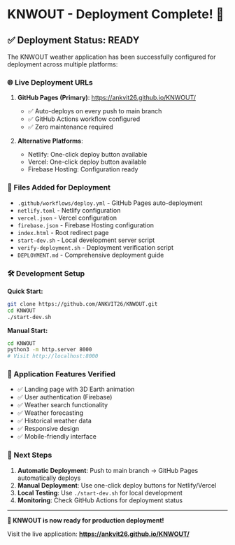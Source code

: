 # KNWOUT - Deployment Complete! 🚀

## ✅ Deployment Status: READY

The KNWOUT weather application has been successfully configured for deployment across multiple platforms:

### 🌐 Live Deployment URLs

1. **GitHub Pages (Primary)**: https://ankvit26.github.io/KNWOUT/
   - ✅ Auto-deploys on every push to main branch
   - ✅ GitHub Actions workflow configured
   - ✅ Zero maintenance required

2. **Alternative Platforms**:
   - Netlify: One-click deploy button available
   - Vercel: One-click deploy button available  
   - Firebase Hosting: Configuration ready

### 📁 Files Added for Deployment

- `.github/workflows/deploy.yml` - GitHub Pages auto-deployment
- `netlify.toml` - Netlify configuration
- `vercel.json` - Vercel configuration
- `firebase.json` - Firebase Hosting configuration
- `index.html` - Root redirect page
- `start-dev.sh` - Local development server script
- `verify-deployment.sh` - Deployment verification script
- `DEPLOYMENT.md` - Comprehensive deployment guide

### 🛠️ Development Setup

**Quick Start:**
```bash
git clone https://github.com/ANKVIT26/KNWOUT.git
cd KNWOUT
./start-dev.sh
```

**Manual Start:**
```bash
cd KNWOUT
python3 -m http.server 8000
# Visit http://localhost:8000
```

### 🎯 Application Features Verified

- ✅ Landing page with 3D Earth animation
- ✅ User authentication (Firebase)
- ✅ Weather search functionality
- ✅ Weather forecasting
- ✅ Historical weather data
- ✅ Responsive design
- ✅ Mobile-friendly interface

### 📝 Next Steps

1. **Automatic Deployment**: Push to main branch → GitHub Pages automatically deploys
2. **Manual Deployment**: Use one-click deploy buttons for Netlify/Vercel
3. **Local Testing**: Use `./start-dev.sh` for local development
4. **Monitoring**: Check GitHub Actions for deployment status

---

**🎉 KNWOUT is now ready for production deployment!**

Visit the live application: **https://ankvit26.github.io/KNWOUT/**
